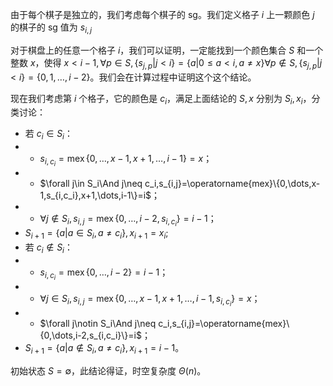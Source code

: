 由于每个棋子是独立的，我们考虑每个棋子的 sg。我们定义格子 $i$ 上一颗颜色 $j$ 的棋子的 sg 值为 $s_{i,j}$

对于棋盘上的任意一个格子 $i$，我们可以证明，一定能找到一个颜色集合 $S$ 和一个整数 $x$，使得 $x<i-1,\forall p\in S,\{s_{j,p}|j<i\}=\{a|0\le a<i,a\neq x\}\forall p\notin S,\{s_{j,p}|j<i\}=\{0,1,\dots,i-2\}$。我们会在计算过程中证明这个这个结论。

现在我们考虑第 $i$ 个格子，它的颜色是 $c_i$，满足上面结论的 $S,x$ 分别为 $S_i,x_i$，分类讨论：
+ 若 $c_i\in S_i$：
+ + $s_{i,c_i}=\operatorname{mex}\{0,\dots,x-1,x+1,\dots,i-1\}=x$；
+ + $\forall j\in S_i\And j\neq c_i,s_{i,j}=\operatorname{mex}\{0,\dots,x-1,s_{i,c_i},x+1,\dots,i-1\}=i$；
+ + $\forall j\notin S_i,s_{i,j}=\operatorname{mex}\{0,\dots,i-2,s_{i,c_i}\}=i-1$；
+ $S_{i+1}=\{a|a\in S_i,a\neq c_i\},x_{i+1}=x_i$;
+ 若 $c_i\notin S_i$：
+ + $s_{i,c_i}=\operatorname{mex}\{0,\dots,i-2\}=i-1$；
+ + $\forall j\in S_i,s_{i,j}=\operatorname{mex}\{0,\dots,x-1,x+1,\dots,i-1,s_{i,c_i}\}=x$；
+ + $\forall j\notin S_i\And j\neq c_i,s_{i,j}=\operatorname{mex}\{0,\dots,i-2,s_{i,c_i}\}=i$；
+ $S_{i+1}=\{a|a\notin S_i,a\neq c_i\},x_{i+1}=i-1$。

初始状态 $S=\emptyset$，此结论得证，时空复杂度 $\Theta(n)$。